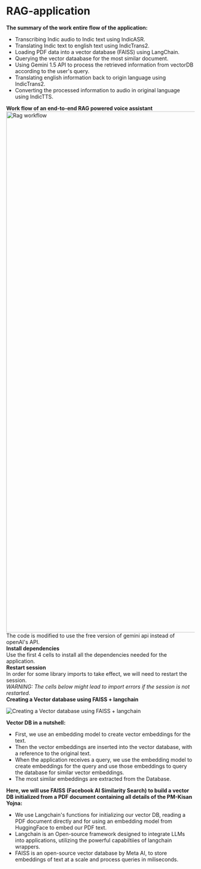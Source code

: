 # RAG-application
<strong>The summary of the  work entire flow of the application:</strong><br/> 
<ul>
  <li>Transcribing Indic audio to Indic text using IndicASR.<br/></li> 
  <li>Translating Indic text to english text using IndicTrans2.<br/></li> 
  <li> Loading PDF data into a vector database (FAISS) using LangChain.<br/></li> 
  <li>Querying the vector dataabase for the most similar document.<br/></li> 
  <li>Using Gemini 1.5 API to process the retrieved information from vectorDB according to the user's query.<br/></li> 
  <li>Translating english information back to origin language using IndicTrans2.<br/></li> 
  <li>Converting the processed information to audio in original language using IndicTTS.<br/></li> 
</ul>
<strong>Work flow of an end-to-end RAG powered voice assistant</strong>
<img width="1390" alt="Rag workflow" src="https://github.com/user-attachments/assets/96296727-d7f4-4f94-a0df-55c35d481409">
The code is modified to use the free version of gemini api instead of openAI's API.<br/>
<strong>Install dependencies</strong><br/>
Use the first 4 cells to install all the dependencies needed for the application.<br/>
<strong>Restart session</strong><br/>
In order for some library imports to take effect, we will need to restart the session.<br/>
<em>WARNING: The cells below might lead to import errors if the session is not restarted.</em><br/>
<strong>Creating a Vector database using FAISS + langchain</strong><br/>

![Creating a Vector database using FAISS + langchain](https://github.com/user-attachments/assets/74e3854d-8794-4fe6-beba-3766568a1187)

<strong>Vector DB in a nutshell:</strong><br/>

<ul>
  <li>First, we use an embedding model to create vector embeddings for the text.<br/></li> 
  <li>Then the vector embeddings are inserted into the vector database, with a reference to the original text.<br/></li>  
  <li>When the application receives a query, we use the embedding model to create embeddings for the query and use those embeddings to query the database for similar vector embeddings.<br/></li> 
  <li>The most similar embeddings are extracted from the Database.<br/></li> 
</ul>

<strong>Here, we will use FAISS (Facebook AI Similarity Search) to build a vector DB initialized from a PDF document containing all details of the PM-Kisan Yojna:</strong><br/>
<ul>
    <li>We use Langchain's functions for initializing our vector DB, reading a PDF document directly and for using an embedding model from HuggingFace to embed our PDF text.</li> 
    <li>Langchain is an Open-source framework designed to integrate LLMs into applications, utilizing the powerful capabiltiies of langchain wrappers.</li>  
    <li>FAISS is an open-source vector database by Meta AI, to store embeddings of text at a scale and process queries in miliseconds.</li></ul>

